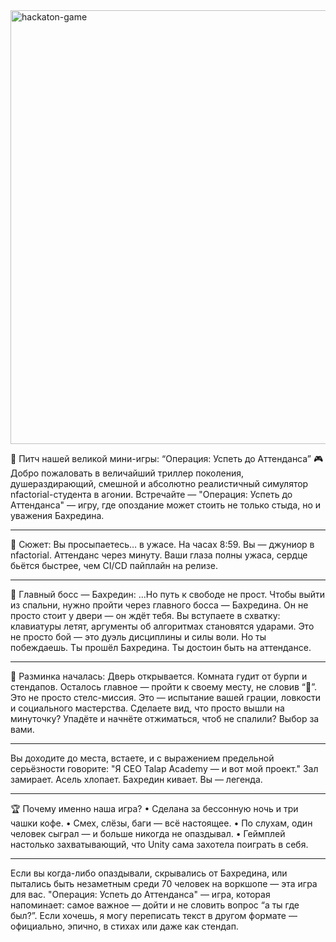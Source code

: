 <img width="1157" height="694" alt="hackaton-game" src="https://github.com/user-attachments/assets/d51b3415-e6d5-450b-968f-97ee759679a2" />

🎤 Питч нашей великой мини-игры: “Операция: Успеть до Аттенданса” 🎮
Добро пожаловать в величайший триллер поколения, душераздирающий, смешной и абсолютно реалистичный симулятор nfactorial-студента в агонии. Встречайте — "Операция: Успеть до Аттенданса" — игру, где опоздание может стоить не только стыда, но и уважения Бахредина.
________________________________________
🛌 Сюжет:
Вы просыпаетесь… в ужасе.
На часах 8:59.
Вы — джуниор в nfactorial.
Аттенданс через минуту.
Ваши глаза полны ужаса, сердце бьётся быстрее, чем CI/CD пайплайн на релизе.
________________________________________
👊 Главный босс — Бахредин:
...Но путь к свободе не прост.
Чтобы выйти из спальни, нужно пройти через главного босса — Бахредина.
Он не просто стоит у двери — он ждёт тебя.
Вы вступаете в схватку: клавиатуры летят, аргументы об алгоритмах становятся ударами.
Это не просто бой — это дуэль дисциплины и силы воли.
Но ты побеждаешь.
Ты прошёл Бахредина.
Ты достоин быть на аттендансе.
________________________________________
🚪 Разминка началась:
Дверь открывается.
Комната гудит от бурпи и стендапов.
Осталось главное — пройти к своему месту, не словив “👀”.
Это не просто стелс-миссия. Это — испытание вашей грации, ловкости и социального мастерства.
Сделаете вид, что просто вышли на минуточку? Упадёте и начнёте отжиматься, чтоб не спалили? Выбор за вами.
________________________________________
Вы доходите до места, встаете, и с выражением предельной серьёзности говорите:
"Я CEO Talap Academy — и вот мой проект."
Зал замирает. Асель хлопает. Бахредин кивает. Вы — легенда.
________________________________________
🏆 Почему именно наша игра?
•	Сделана за бессонную ночь и три чашки кофе.
•	Смех, слёзы, баги — всё настоящее.
•	По слухам, один человек сыграл — и больше никогда не опаздывал.
•	Геймплей настолько захватывающий, что Unity сама захотела поиграть в себя.
________________________________________
Если вы когда-либо опаздывали, скрывались от Бахредина, или пытались быть незаметным среди 70 человек на воркшопе — эта игра для вас.
"Операция: Успеть до Аттенданса" — игра, которая напоминает: самое важное — дойти и не словить вопрос “а ты где был?”.
Если хочешь, я могу переписать текст в другом формате — официально, эпично, в стихах или даже как стендап.
